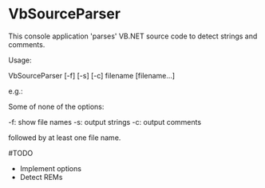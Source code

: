 # VbSourceParser

This console application 'parses' VB.NET source code to detect strings and comments.

Usage:

  VbSourceParser [-f] [-s] [-c] filename [filename...]

e.g.:

Some of none of the options:

-f: show file names
-s: output strings
-c: output comments

followed by at least one file name.

#TODO

- Implement options
- Detect REMs